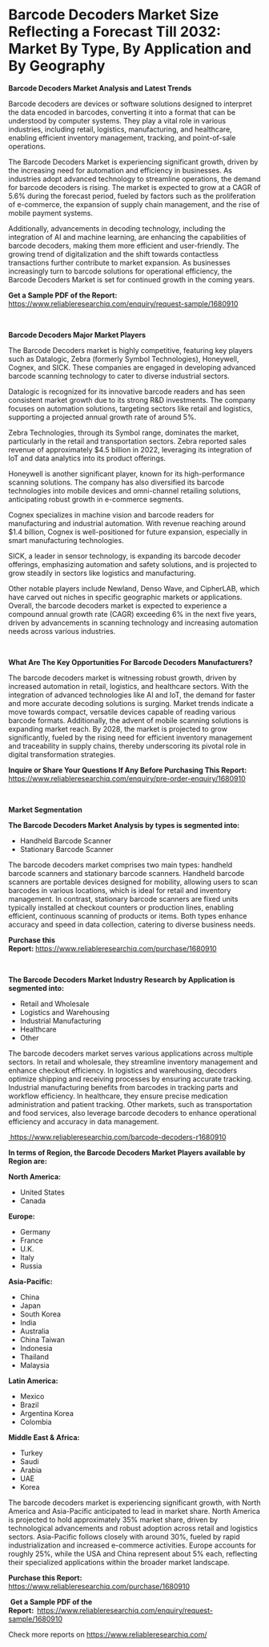 <p><h1>Barcode Decoders Market Size Reflecting a Forecast Till 2032: Market By Type, By Application and By Geography</h1></p><p><strong>Barcode Decoders Market Analysis and Latest Trends</strong></p>
<p><p>Barcode decoders are devices or software solutions designed to interpret the data encoded in barcodes, converting it into a format that can be understood by computer systems. They play a vital role in various industries, including retail, logistics, manufacturing, and healthcare, enabling efficient inventory management, tracking, and point-of-sale operations.</p><p>The Barcode Decoders Market is experiencing significant growth, driven by the increasing need for automation and efficiency in businesses. As industries adopt advanced technology to streamline operations, the demand for barcode decoders is rising. The market is expected to grow at a CAGR of 5.6% during the forecast period, fueled by factors such as the proliferation of e-commerce, the expansion of supply chain management, and the rise of mobile payment systems. </p><p>Additionally, advancements in decoding technology, including the integration of AI and machine learning, are enhancing the capabilities of barcode decoders, making them more efficient and user-friendly. The growing trend of digitalization and the shift towards contactless transactions further contribute to market expansion. As businesses increasingly turn to barcode solutions for operational efficiency, the Barcode Decoders Market is set for continued growth in the coming years.</p></p>
<p><strong>Get a Sample PDF of the Report:&nbsp;</strong> <a href="https://www.reliableresearchiq.com/enquiry/request-sample/1680910?utm_campaign=3136&utm_medium=2&utm_source=Github&utm_content=ia&utm_term=06042025&utm_id=barcode-decoders">https://www.reliableresearchiq.com/enquiry/request-sample/1680910</a></p>
<p>&nbsp;</p>
<p><strong>Barcode Decoders Major Market Players</strong></p>
<p><p>The Barcode Decoders market is highly competitive, featuring key players such as Datalogic, Zebra (formerly Symbol Technologies), Honeywell, Cognex, and SICK. These companies are engaged in developing advanced barcode scanning technology to cater to diverse industrial sectors.</p><p>Datalogic is recognized for its innovative barcode readers and has seen consistent market growth due to its strong R&D investments. The company focuses on automation solutions, targeting sectors like retail and logistics, supporting a projected annual growth rate of around 5%.</p><p>Zebra Technologies, through its Symbol range, dominates the market, particularly in the retail and transportation sectors. Zebra reported sales revenue of approximately $4.5 billion in 2022, leveraging its integration of IoT and data analytics into its product offerings.</p><p>Honeywell is another significant player, known for its high-performance scanning solutions. The company has also diversified its barcode technologies into mobile devices and omni-channel retailing solutions, anticipating robust growth in e-commerce segments.</p><p>Cognex specializes in machine vision and barcode readers for manufacturing and industrial automation. With revenue reaching around $1.4 billion, Cognex is well-positioned for future expansion, especially in smart manufacturing technologies.</p><p>SICK, a leader in sensor technology, is expanding its barcode decoder offerings, emphasizing automation and safety solutions, and is projected to grow steadily in sectors like logistics and manufacturing.</p><p>Other notable players include Newland, Denso Wave, and CipherLAB, which have carved out niches in specific geographic markets or applications. Overall, the barcode decoders market is expected to experience a compound annual growth rate (CAGR) exceeding 6% in the next five years, driven by advancements in scanning technology and increasing automation needs across various industries.</p></p>
<p>&nbsp;</p>
<p><strong>What Are The Key Opportunities For Barcode Decoders Manufacturers?</strong></p>
<p><p>The barcode decoders market is witnessing robust growth, driven by increased automation in retail, logistics, and healthcare sectors. With the integration of advanced technologies like AI and IoT, the demand for faster and more accurate decoding solutions is surging. Market trends indicate a move towards compact, versatile devices capable of reading various barcode formats. Additionally, the advent of mobile scanning solutions is expanding market reach. By 2028, the market is projected to grow significantly, fueled by the rising need for efficient inventory management and traceability in supply chains, thereby underscoring its pivotal role in digital transformation strategies.</p></p>
<p><strong>Inquire or Share Your Questions If Any Before Purchasing This Report:</strong> <a href="https://www.reliableresearchiq.com/enquiry/pre-order-enquiry/1680910?utm_campaign=3136&utm_medium=2&utm_source=Github&utm_content=ia&utm_term=06042025&utm_id=barcode-decoders">https://www.reliableresearchiq.com/enquiry/pre-order-enquiry/1680910</a></p>
<p>&nbsp;</p>
<p><strong>Market Segmentation</strong></p>
<p><strong>The Barcode Decoders Market Analysis by types is segmented into:</strong></p>
<p><ul><li>Handheld Barcode Scanner</li><li>Stationary Barcode Scanner</li></ul></p>
<p><p>The barcode decoders market comprises two main types: handheld barcode scanners and stationary barcode scanners. Handheld barcode scanners are portable devices designed for mobility, allowing users to scan barcodes in various locations, which is ideal for retail and inventory management. In contrast, stationary barcode scanners are fixed units typically installed at checkout counters or production lines, enabling efficient, continuous scanning of products or items. Both types enhance accuracy and speed in data collection, catering to diverse business needs.</p></p>
<p><strong>Purchase this Report:&nbsp;</strong><a href="https://www.reliableresearchiq.com/purchase/1680910?utm_campaign=3136&utm_medium=2&utm_source=Github&utm_content=ia&utm_term=06042025&utm_id=barcode-decoders">https://www.reliableresearchiq.com/purchase/1680910</a></p>
<p>&nbsp;</p>
<p><strong>The Barcode Decoders Market Industry Research by Application is segmented into:</strong></p>
<p><ul><li>Retail and Wholesale</li><li>Logistics and Warehousing</li><li>Industrial Manufacturing</li><li>Healthcare</li><li>Other</li></ul></p>
<p><p>The barcode decoders market serves various applications across multiple sectors. In retail and wholesale, they streamline inventory management and enhance checkout efficiency. In logistics and warehousing, decoders optimize shipping and receiving processes by ensuring accurate tracking. Industrial manufacturing benefits from barcodes in tracking parts and workflow efficiency. In healthcare, they ensure precise medication administration and patient tracking. Other markets, such as transportation and food services, also leverage barcode decoders to enhance operational efficiency and accuracy in data management.</p></p>
<p><a href="https://www.reliableresearchiq.com/barcode-decoders-r1680910?utm_campaign=3136&utm_medium=2&utm_source=Github&utm_content=ia&utm_term=06042025&utm_id=barcode-decoders">&nbsp;https://www.reliableresearchiq.com/barcode-decoders-r1680910</a></p>
<p><strong>In terms of Region, the Barcode Decoders Market Players available by Region are:</strong></p>
<p>
    <p> <strong> North America: </strong>
        <ul>
            <li>United States</li>
            <li>Canada</li>
        </ul>
        </p> 
    <p> <strong> Europe: </strong>
        <ul>
            <li>Germany</li>
            <li>France</li>
            <li>U.K.</li>
            <li>Italy</li>
            <li>Russia</li>
        </ul>
        </p> 
    <p> <strong> Asia-Pacific: </strong>
        <ul>
            <li>China</li>
            <li>Japan</li>
            <li>South Korea</li>
            <li>India</li>
            <li>Australia</li>
            <li>China Taiwan</li>
            <li>Indonesia</li>
            <li>Thailand</li>
            <li>Malaysia</li>
        </ul>
        </p> 
    <p> <strong> Latin America: </strong>
        <ul>
            <li>Mexico</li>
            <li>Brazil</li>
            <li>Argentina Korea</li>
            <li>Colombia</li>
        </ul>
        </p> 
    <p> <strong> Middle East & Africa: </strong>
        <ul>
            <li>Turkey</li>
            <li>Saudi</li>
            <li>Arabia</li>
            <li>UAE</li>
            <li>Korea</li>
        </ul>
    </p>
    </p>
<p><p>The barcode decoders market is experiencing significant growth, with North America and Asia-Pacific anticipated to lead in market share. North America is projected to hold approximately 35% market share, driven by technological advancements and robust adoption across retail and logistics sectors. Asia-Pacific follows closely with around 30%, fueled by rapid industrialization and increased e-commerce activities. Europe accounts for roughly 25%, while the USA and China represent about 5% each, reflecting their specialized applications within the broader market landscape.</p></p>
<p><strong>Purchase this Report: </strong><a href="https://www.reliableresearchiq.com/purchase/1680910?utm_campaign=3136&utm_medium=2&utm_source=Github&utm_content=ia&utm_term=06042025&utm_id=barcode-decoders">https://www.reliableresearchiq.com/purchase/1680910</a></p>
<p>&nbsp;<strong>Get a Sample PDF of the Report:&nbsp;&nbsp;</strong><a href="https://www.reliableresearchiq.com/enquiry/request-sample/1680910?utm_campaign=3136&utm_medium=2&utm_source=Github&utm_content=ia&utm_term=06042025&utm_id=barcode-decoders">https://www.reliableresearchiq.com/enquiry/request-sample/1680910</a></p>
<p><strong></strong></p>
<p>Check more reports on <a href="https://www.reliableresearchiq.com/?utm_campaign=3136&utm_medium=2&utm_source=Github&utm_content=ia&utm_term=06042025&utm_id=barcode-decoders">https://www.reliableresearchiq.com/</a></p>
